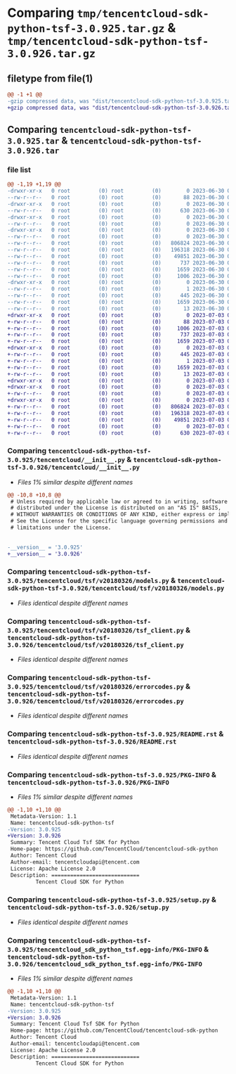 # Comparing `tmp/tencentcloud-sdk-python-tsf-3.0.925.tar.gz` & `tmp/tencentcloud-sdk-python-tsf-3.0.926.tar.gz`

## filetype from file(1)

```diff
@@ -1 +1 @@
-gzip compressed data, was "dist/tencentcloud-sdk-python-tsf-3.0.925.tar", last modified: Fri Jun 30 02:25:29 2023, max compression
+gzip compressed data, was "dist/tencentcloud-sdk-python-tsf-3.0.926.tar", last modified: Mon Jul  3 00:37:43 2023, max compression
```

## Comparing `tencentcloud-sdk-python-tsf-3.0.925.tar` & `tencentcloud-sdk-python-tsf-3.0.926.tar`

### file list

```diff
@@ -1,19 +1,19 @@
-drwxr-xr-x   0 root         (0) root         (0)        0 2023-06-30 02:25:29.000000 tencentcloud-sdk-python-tsf-3.0.925/
--rw-r--r--   0 root         (0) root         (0)       88 2023-06-30 02:25:29.000000 tencentcloud-sdk-python-tsf-3.0.925/setup.cfg
-drwxr-xr-x   0 root         (0) root         (0)        0 2023-06-30 02:25:29.000000 tencentcloud-sdk-python-tsf-3.0.925/tencentcloud/
--rw-r--r--   0 root         (0) root         (0)      630 2023-06-30 02:25:29.000000 tencentcloud-sdk-python-tsf-3.0.925/tencentcloud/__init__.py
-drwxr-xr-x   0 root         (0) root         (0)        0 2023-06-30 02:25:29.000000 tencentcloud-sdk-python-tsf-3.0.925/tencentcloud/tsf/
--rw-r--r--   0 root         (0) root         (0)        0 2023-06-30 02:25:29.000000 tencentcloud-sdk-python-tsf-3.0.925/tencentcloud/tsf/__init__.py
-drwxr-xr-x   0 root         (0) root         (0)        0 2023-06-30 02:25:29.000000 tencentcloud-sdk-python-tsf-3.0.925/tencentcloud/tsf/v20180326/
--rw-r--r--   0 root         (0) root         (0)        0 2023-06-30 02:25:29.000000 tencentcloud-sdk-python-tsf-3.0.925/tencentcloud/tsf/v20180326/__init__.py
--rw-r--r--   0 root         (0) root         (0)   806824 2023-06-30 02:25:29.000000 tencentcloud-sdk-python-tsf-3.0.925/tencentcloud/tsf/v20180326/models.py
--rw-r--r--   0 root         (0) root         (0)   196318 2023-06-30 02:25:29.000000 tencentcloud-sdk-python-tsf-3.0.925/tencentcloud/tsf/v20180326/tsf_client.py
--rw-r--r--   0 root         (0) root         (0)    49851 2023-06-30 02:25:29.000000 tencentcloud-sdk-python-tsf-3.0.925/tencentcloud/tsf/v20180326/errorcodes.py
--rw-r--r--   0 root         (0) root         (0)      737 2023-06-30 02:25:29.000000 tencentcloud-sdk-python-tsf-3.0.925/README.rst
--rw-r--r--   0 root         (0) root         (0)     1659 2023-06-30 02:25:29.000000 tencentcloud-sdk-python-tsf-3.0.925/PKG-INFO
--rw-r--r--   0 root         (0) root         (0)     1006 2023-06-30 02:25:29.000000 tencentcloud-sdk-python-tsf-3.0.925/setup.py
-drwxr-xr-x   0 root         (0) root         (0)        0 2023-06-30 02:25:29.000000 tencentcloud-sdk-python-tsf-3.0.925/tencentcloud_sdk_python_tsf.egg-info/
--rw-r--r--   0 root         (0) root         (0)        1 2023-06-30 02:25:29.000000 tencentcloud-sdk-python-tsf-3.0.925/tencentcloud_sdk_python_tsf.egg-info/dependency_links.txt
--rw-r--r--   0 root         (0) root         (0)      445 2023-06-30 02:25:29.000000 tencentcloud-sdk-python-tsf-3.0.925/tencentcloud_sdk_python_tsf.egg-info/SOURCES.txt
--rw-r--r--   0 root         (0) root         (0)     1659 2023-06-30 02:25:29.000000 tencentcloud-sdk-python-tsf-3.0.925/tencentcloud_sdk_python_tsf.egg-info/PKG-INFO
--rw-r--r--   0 root         (0) root         (0)       13 2023-06-30 02:25:29.000000 tencentcloud-sdk-python-tsf-3.0.925/tencentcloud_sdk_python_tsf.egg-info/top_level.txt
+drwxr-xr-x   0 root         (0) root         (0)        0 2023-07-03 00:37:43.000000 tencentcloud-sdk-python-tsf-3.0.926/
+-rw-r--r--   0 root         (0) root         (0)       88 2023-07-03 00:37:43.000000 tencentcloud-sdk-python-tsf-3.0.926/setup.cfg
+-rw-r--r--   0 root         (0) root         (0)     1006 2023-07-03 00:37:43.000000 tencentcloud-sdk-python-tsf-3.0.926/setup.py
+-rw-r--r--   0 root         (0) root         (0)      737 2023-07-03 00:37:43.000000 tencentcloud-sdk-python-tsf-3.0.926/README.rst
+-rw-r--r--   0 root         (0) root         (0)     1659 2023-07-03 00:37:43.000000 tencentcloud-sdk-python-tsf-3.0.926/PKG-INFO
+drwxr-xr-x   0 root         (0) root         (0)        0 2023-07-03 00:37:43.000000 tencentcloud-sdk-python-tsf-3.0.926/tencentcloud_sdk_python_tsf.egg-info/
+-rw-r--r--   0 root         (0) root         (0)      445 2023-07-03 00:37:43.000000 tencentcloud-sdk-python-tsf-3.0.926/tencentcloud_sdk_python_tsf.egg-info/SOURCES.txt
+-rw-r--r--   0 root         (0) root         (0)        1 2023-07-03 00:37:43.000000 tencentcloud-sdk-python-tsf-3.0.926/tencentcloud_sdk_python_tsf.egg-info/dependency_links.txt
+-rw-r--r--   0 root         (0) root         (0)     1659 2023-07-03 00:37:43.000000 tencentcloud-sdk-python-tsf-3.0.926/tencentcloud_sdk_python_tsf.egg-info/PKG-INFO
+-rw-r--r--   0 root         (0) root         (0)       13 2023-07-03 00:37:43.000000 tencentcloud-sdk-python-tsf-3.0.926/tencentcloud_sdk_python_tsf.egg-info/top_level.txt
+drwxr-xr-x   0 root         (0) root         (0)        0 2023-07-03 00:37:43.000000 tencentcloud-sdk-python-tsf-3.0.926/tencentcloud/
+drwxr-xr-x   0 root         (0) root         (0)        0 2023-07-03 00:37:43.000000 tencentcloud-sdk-python-tsf-3.0.926/tencentcloud/tsf/
+-rw-r--r--   0 root         (0) root         (0)        0 2023-07-03 00:37:43.000000 tencentcloud-sdk-python-tsf-3.0.926/tencentcloud/tsf/__init__.py
+drwxr-xr-x   0 root         (0) root         (0)        0 2023-07-03 00:37:43.000000 tencentcloud-sdk-python-tsf-3.0.926/tencentcloud/tsf/v20180326/
+-rw-r--r--   0 root         (0) root         (0)   806824 2023-07-03 00:37:43.000000 tencentcloud-sdk-python-tsf-3.0.926/tencentcloud/tsf/v20180326/models.py
+-rw-r--r--   0 root         (0) root         (0)   196318 2023-07-03 00:37:43.000000 tencentcloud-sdk-python-tsf-3.0.926/tencentcloud/tsf/v20180326/tsf_client.py
+-rw-r--r--   0 root         (0) root         (0)    49851 2023-07-03 00:37:43.000000 tencentcloud-sdk-python-tsf-3.0.926/tencentcloud/tsf/v20180326/errorcodes.py
+-rw-r--r--   0 root         (0) root         (0)        0 2023-07-03 00:37:43.000000 tencentcloud-sdk-python-tsf-3.0.926/tencentcloud/tsf/v20180326/__init__.py
+-rw-r--r--   0 root         (0) root         (0)      630 2023-07-03 00:37:43.000000 tencentcloud-sdk-python-tsf-3.0.926/tencentcloud/__init__.py
```

### Comparing `tencentcloud-sdk-python-tsf-3.0.925/tencentcloud/__init__.py` & `tencentcloud-sdk-python-tsf-3.0.926/tencentcloud/__init__.py`

 * *Files 1% similar despite different names*

```diff
@@ -10,8 +10,8 @@
 # Unless required by applicable law or agreed to in writing, software
 # distributed under the License is distributed on an "AS IS" BASIS,
 # WITHOUT WARRANTIES OR CONDITIONS OF ANY KIND, either express or implied.
 # See the License for the specific language governing permissions and
 # limitations under the License.
 
 
-__version__ = '3.0.925'
+__version__ = '3.0.926'
```

### Comparing `tencentcloud-sdk-python-tsf-3.0.925/tencentcloud/tsf/v20180326/models.py` & `tencentcloud-sdk-python-tsf-3.0.926/tencentcloud/tsf/v20180326/models.py`

 * *Files identical despite different names*

### Comparing `tencentcloud-sdk-python-tsf-3.0.925/tencentcloud/tsf/v20180326/tsf_client.py` & `tencentcloud-sdk-python-tsf-3.0.926/tencentcloud/tsf/v20180326/tsf_client.py`

 * *Files identical despite different names*

### Comparing `tencentcloud-sdk-python-tsf-3.0.925/tencentcloud/tsf/v20180326/errorcodes.py` & `tencentcloud-sdk-python-tsf-3.0.926/tencentcloud/tsf/v20180326/errorcodes.py`

 * *Files identical despite different names*

### Comparing `tencentcloud-sdk-python-tsf-3.0.925/README.rst` & `tencentcloud-sdk-python-tsf-3.0.926/README.rst`

 * *Files identical despite different names*

### Comparing `tencentcloud-sdk-python-tsf-3.0.925/PKG-INFO` & `tencentcloud-sdk-python-tsf-3.0.926/PKG-INFO`

 * *Files 1% similar despite different names*

```diff
@@ -1,10 +1,10 @@
 Metadata-Version: 1.1
 Name: tencentcloud-sdk-python-tsf
-Version: 3.0.925
+Version: 3.0.926
 Summary: Tencent Cloud Tsf SDK for Python
 Home-page: https://github.com/TencentCloud/tencentcloud-sdk-python
 Author: Tencent Cloud
 Author-email: tencentcloudapi@tencent.com
 License: Apache License 2.0
 Description: ============================
         Tencent Cloud SDK for Python
```

### Comparing `tencentcloud-sdk-python-tsf-3.0.925/setup.py` & `tencentcloud-sdk-python-tsf-3.0.926/setup.py`

 * *Files identical despite different names*

### Comparing `tencentcloud-sdk-python-tsf-3.0.925/tencentcloud_sdk_python_tsf.egg-info/PKG-INFO` & `tencentcloud-sdk-python-tsf-3.0.926/tencentcloud_sdk_python_tsf.egg-info/PKG-INFO`

 * *Files 1% similar despite different names*

```diff
@@ -1,10 +1,10 @@
 Metadata-Version: 1.1
 Name: tencentcloud-sdk-python-tsf
-Version: 3.0.925
+Version: 3.0.926
 Summary: Tencent Cloud Tsf SDK for Python
 Home-page: https://github.com/TencentCloud/tencentcloud-sdk-python
 Author: Tencent Cloud
 Author-email: tencentcloudapi@tencent.com
 License: Apache License 2.0
 Description: ============================
         Tencent Cloud SDK for Python
```

